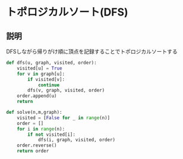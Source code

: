 # トポロジカルソート(DFS)
## 説明
DFSしながら帰りがけ順に頂点を記録することでトポロジカルソートする

```python
def dfs(u, graph, visited, order):
    visited[u] = True
    for v in graph[u]:
        if visited[v]:
            continue
        dfs(v, graph, visited, order)
    order.append(u)
    return

def solve(n,m,graph):
    visited = [False for _ in range(n)]
    order = []
    for i in range(n):
        if not visited[i]:
            dfs(i, graph, visited, order)
    order.reverse()
    return order
```

